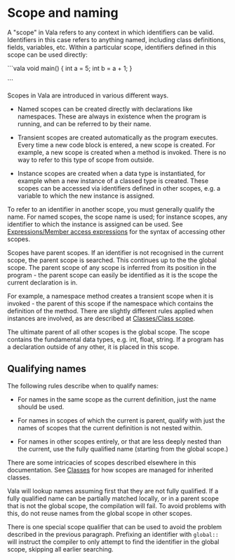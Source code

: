 

Scope and naming
================

A "scope" in Vala refers to any context in which identifiers can be valid. Identifiers in this case refers to anything named, including class definitions, fields, variables, etc. Within a particular scope,
identifiers defined in this scope can be used directly:

\`\`\`vala void main() { int a = 5; int b = a + 1; }

\`\`\`

Scopes in Vala are introduced in various different ways.

-   Named scopes can be created directly with declarations like
    namespaces. These are always in existence when the program is
    running, and can be referred to by their name.

-   Transient scopes are created automatically as the program executes.
    Every time a new code block is entered, a new scope is created. For
    example, a new scope is created when a method is invoked. There is
    no way to refer to this type of scope from outside.

-   Instance scopes are created when a data type is instantiated, for
    example when a new instance of a classed type is created. These
    scopes can be accessed via identifiers defined in other scopes, e.g.
    a variable to which the new instance is assigned.

To refer to an identifier in another scope, you must generally qualify the name. For named scopes, the scope name is used; for instance scopes,
any identifier to which the instance is assigned can be used. See
[Expressions/Member access expressions](http://wiki.gnome.org/action/show/Projects/Vala/Manual/Export/Vala/Manual/Expressions#Member_access_expressions)
for the syntax of accessing other scopes.

Scopes have parent scopes. If an identifier is not recognised in the current scope, the parent scope is searched. This continues up to the the global scope. The parent scope of any scope is inferred from its position in the program - the parent scope can easily be identified as it is the scope the current declaration is in.

For example, a namespace method creates a transient scope when it is invoked - the parent of this scope if the namespace which contains the definition of the method. There are slightly different rules applied when instances are involved, as are described at [Classes/Class scope](http://wiki.gnome.org/action/show/Projects/Vala/Manual/Export/Vala/Manual/Classes#Class_scope).

The ultimate parent of all other scopes is the global scope. The scope contains the fundamental data types, e.g. int, float, string. If a program has a declaration outside of any other, it is placed in this scope.



Qualifying names
----------------

The following rules describe when to qualify names:

-   For names in the same scope as the current definition, just the name
    should be used.

-   For names in scopes of which the current is parent, qualify with
    just the names of scopes that the current definition is not nested
    within.

-   For names in other scopes entirely, or that are less deeply nested
    than the current, use the fully qualified name (starting from the
    global scope.)

There are some intricacies of scopes described elsewhere in this documentation. See
[Classes](http://wiki.gnome.org/action/show/Projects/Vala/Manual/Export/Vala/Manual/Classes#)
for how scopes are managed for inherited classes.

Vala will lookup names assuming first that they are not fully qualified.
If a fully qualified name can be partially matched locally, or in a parent scope that is not the global scope, the compilation will fail. To avoid problems with this, do not reuse names from the global scope in other scopes.

There is one special scope qualifier that can be used to avoid the problem described in the previous paragraph. Prefixing an identifier with `global::` will instruct the compiler to only attempt to find the identifier in the global scope, skipping all earlier searching.


